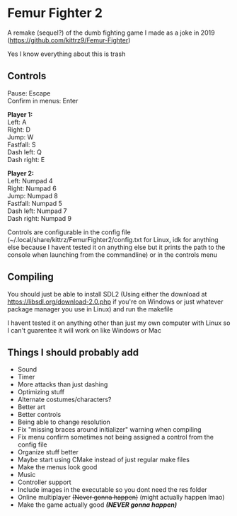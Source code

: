 # Femur Fighter 2
A remake (sequel?) of the dumb fighting game I made as a joke in 2019 (https://github.com/kittrz9/Femur-Fighter)

Yes I know everything about this is trash

## Controls
Pause: Escape<br>
Confirm in menus: Enter<br>

<b>Player 1:<br></b>
Left: A<br>
Right: D<br>
Jump: W<br>
Fastfall: S<br>
Dash left: Q<br>
Dash right: E<br>

<b>Player 2:<br></b>
Left: Numpad 4<br>
Right: Numpad 6<br>
Jump: Numpad 8<br>
Fastfall: Numpad 5<br>
Dash left: Numpad 7<br>
Dash right: Numpad 9<br>

Controls are configurable in the config file (~/.local/share/kittrz/FemurFighter2/config.txt for Linux, idk for anything else because I havent tested it on anything else but it prints the path to the console when launching from the commandline) or in the controls menu

## Compiling
You should just be able to install SDL2 (Using either the download at https://libsdl.org/download-2.0.php if you're on Windows or just whatever package manager you use in Linux) and run the makefile


I havent tested it on anything other than just my own computer with Linux so I can't guarentee it will work on like Windows or Mac 

## Things I should probably add
 - Sound<br>
 - Timer<br>
 - More attacks than just dashing<br>
 - Optimizing stuff<br>
 - Alternate costumes/characters?<br>
 - Better art<br>
 - Better controls<br>
 - Being able to change resolution<br>
 - Fix "missing braces around initializer" warning when compiling<br>
 - Fix menu confirm sometimes not being assigned a control from the config file<br>
 - Organize stuff better<br>
 - Maybe start using CMake instead of just regular make files<br>
 - Make the menus look good<br>
 - Music<br>
 - Controller support<br>
 - Include images in the executable so you dont need the res folder<br>
 - Online multiplayer ~~(Never gonna happen)~~ (might actually happen lmao)<br>
 - Make the game actually good ***(NEVER gonna happen)***<br>
